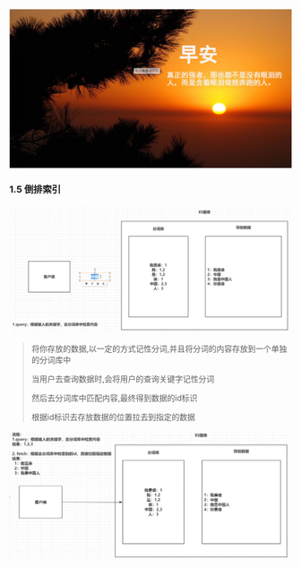 ![1598360686089](03_%E5%80%92%E6%8E%92%E7%B4%A2%E5%BC%95.assets/1598360686089.png)

### 1.5 倒排索引

![1598231924028](03_%E5%80%92%E6%8E%92%E7%B4%A2%E5%BC%95.assets/1598231924028.png)

 

> 将你存放的数据,以一定的方式记性分词,并且将分词的内容存放到一个单独的分词库中
>
> 当用户去查询数据时,会将用户的查询关键字记性分词
>
> 然后去分词库中匹配内容,最终得到数据的id标识
>
> 根据id标识去存放数据的位置拉去到指定的数据

![1598232109756](03_%E5%80%92%E6%8E%92%E7%B4%A2%E5%BC%95.assets/1598232109756.png)